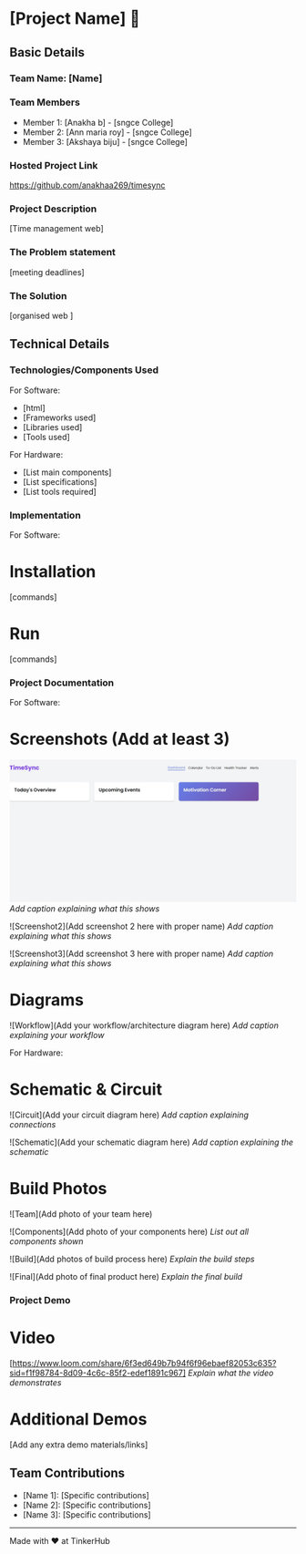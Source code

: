 # [Project Name] 🎯


## Basic Details
### Team Name: [Name]


### Team Members
- Member 1: [Anakha b] - [sngce College]
- Member 2: [Ann maria roy] - [sngce College]
- Member 3: [Akshaya biju] - [sngce College]

### Hosted Project Link
https://github.com/anakhaa269/timesync

### Project Description
[Time management web]

### The Problem statement
[meeting deadlines]

### The Solution
[organised web ]
## Technical Details
### Technologies/Components Used
For Software:
- [html]
- [Frameworks used]
- [Libraries used]
- [Tools used]

For Hardware:
- [List main components]
- [List specifications]
- [List tools required]

### Implementation
For Software:
# Installation
[commands]

# Run
[commands]

### Project Documentation
For Software:

# Screenshots (Add at least 3)
![Screenshot1](SS1.png)
*Add caption explaining what this shows*

![Screenshot2](Add screenshot 2 here with proper name)
*Add caption explaining what this shows*

![Screenshot3](Add screenshot 3 here with proper name)
*Add caption explaining what this shows*

# Diagrams
![Workflow](Add your workflow/architecture diagram here)
*Add caption explaining your workflow*

For Hardware:

# Schematic & Circuit
![Circuit](Add your circuit diagram here)
*Add caption explaining connections*

![Schematic](Add your schematic diagram here)
*Add caption explaining the schematic*

# Build Photos
![Team](Add photo of your team here)


![Components](Add photo of your components here)
*List out all components shown*

![Build](Add photos of build process here)
*Explain the build steps*

![Final](Add photo of final product here)
*Explain the final build*

### Project Demo
# Video
[https://www.loom.com/share/6f3ed649b7b94f6f96ebaef82053c635?sid=f1f98784-8d09-4c6c-85f2-edef1891c967]
*Explain what the video demonstrates*

# Additional Demos
[Add any extra demo materials/links]

## Team Contributions
- [Name 1]: [Specific contributions]
- [Name 2]: [Specific contributions]
- [Name 3]: [Specific contributions]

---
Made with ❤️ at TinkerHub
